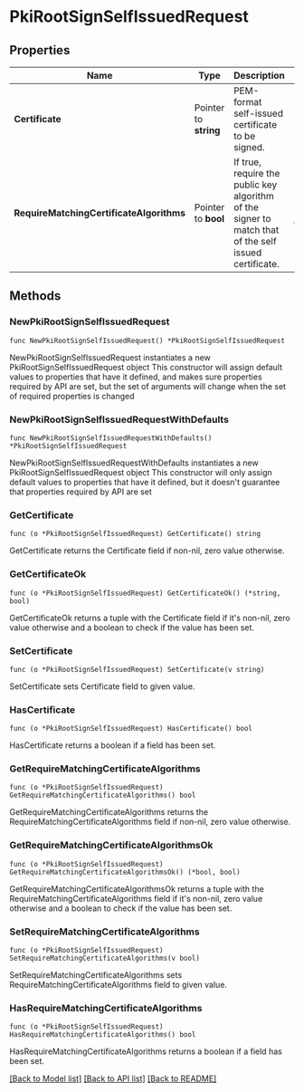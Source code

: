 # PkiRootSignSelfIssuedRequest

## Properties

Name | Type | Description | Notes
------------ | ------------- | ------------- | -------------
**Certificate** | Pointer to **string** | PEM-format self-issued certificate to be signed. | [optional] 
**RequireMatchingCertificateAlgorithms** | Pointer to **bool** | If true, require the public key algorithm of the signer to match that of the self issued certificate. | [optional] [default to false]

## Methods

### NewPkiRootSignSelfIssuedRequest

`func NewPkiRootSignSelfIssuedRequest() *PkiRootSignSelfIssuedRequest`

NewPkiRootSignSelfIssuedRequest instantiates a new PkiRootSignSelfIssuedRequest object
This constructor will assign default values to properties that have it defined,
and makes sure properties required by API are set, but the set of arguments
will change when the set of required properties is changed

### NewPkiRootSignSelfIssuedRequestWithDefaults

`func NewPkiRootSignSelfIssuedRequestWithDefaults() *PkiRootSignSelfIssuedRequest`

NewPkiRootSignSelfIssuedRequestWithDefaults instantiates a new PkiRootSignSelfIssuedRequest object
This constructor will only assign default values to properties that have it defined,
but it doesn't guarantee that properties required by API are set

### GetCertificate

`func (o *PkiRootSignSelfIssuedRequest) GetCertificate() string`

GetCertificate returns the Certificate field if non-nil, zero value otherwise.

### GetCertificateOk

`func (o *PkiRootSignSelfIssuedRequest) GetCertificateOk() (*string, bool)`

GetCertificateOk returns a tuple with the Certificate field if it's non-nil, zero value otherwise
and a boolean to check if the value has been set.

### SetCertificate

`func (o *PkiRootSignSelfIssuedRequest) SetCertificate(v string)`

SetCertificate sets Certificate field to given value.

### HasCertificate

`func (o *PkiRootSignSelfIssuedRequest) HasCertificate() bool`

HasCertificate returns a boolean if a field has been set.

### GetRequireMatchingCertificateAlgorithms

`func (o *PkiRootSignSelfIssuedRequest) GetRequireMatchingCertificateAlgorithms() bool`

GetRequireMatchingCertificateAlgorithms returns the RequireMatchingCertificateAlgorithms field if non-nil, zero value otherwise.

### GetRequireMatchingCertificateAlgorithmsOk

`func (o *PkiRootSignSelfIssuedRequest) GetRequireMatchingCertificateAlgorithmsOk() (*bool, bool)`

GetRequireMatchingCertificateAlgorithmsOk returns a tuple with the RequireMatchingCertificateAlgorithms field if it's non-nil, zero value otherwise
and a boolean to check if the value has been set.

### SetRequireMatchingCertificateAlgorithms

`func (o *PkiRootSignSelfIssuedRequest) SetRequireMatchingCertificateAlgorithms(v bool)`

SetRequireMatchingCertificateAlgorithms sets RequireMatchingCertificateAlgorithms field to given value.

### HasRequireMatchingCertificateAlgorithms

`func (o *PkiRootSignSelfIssuedRequest) HasRequireMatchingCertificateAlgorithms() bool`

HasRequireMatchingCertificateAlgorithms returns a boolean if a field has been set.


[[Back to Model list]](../README.md#documentation-for-models) [[Back to API list]](../README.md#documentation-for-api-endpoints) [[Back to README]](../README.md)


